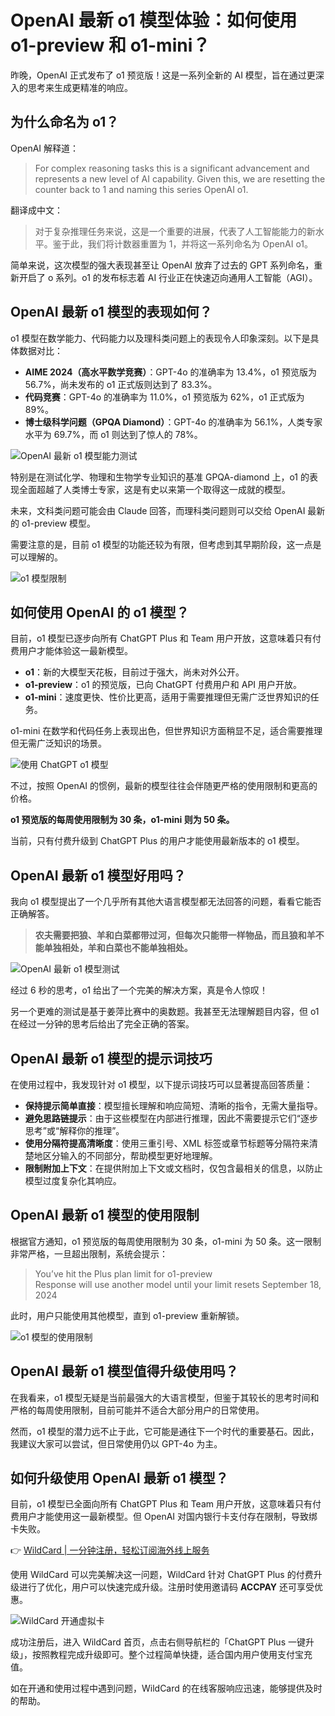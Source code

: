 # OpenAI 最新 o1 模型体验：如何使用 o1-preview 和 o1-mini？

昨晚，OpenAI 正式发布了 o1 预览版！这是一系列全新的 AI 模型，旨在通过更深入的思考来生成更精准的响应。

## 为什么命名为 o1？

OpenAI 解释道：

> For complex reasoning tasks this is a significant advancement and represents a new level of AI capability. Given this, we are resetting the counter back to 1 and naming this series OpenAI o1.

翻译成中文：

> 对于复杂推理任务来说，这是一个重要的进展，代表了人工智能能力的新水平。鉴于此，我们将计数器重置为 1，并将这一系列命名为 OpenAI o1。

简单来说，这次模型的强大表现甚至让 OpenAI 放弃了过去的 GPT 系列命名，重新开启了 o 系列。o1 的发布标志着 AI 行业正在快速迈向通用人工智能（AGI）。

## OpenAI 最新 o1 模型的表现如何？

o1 模型在数学能力、代码能力以及理科类问题上的表现令人印象深刻。以下是具体数据对比：

- **AIME 2024（高水平数学竞赛）**：GPT-4o 的准确率为 13.4%，o1 预览版为 56.7%，尚未发布的 o1 正式版则达到了 83.3%。
- **代码竞赛**：GPT-4o 的准确率为 11.0%，o1 预览版为 62%，o1 正式版为 89%。
- **博士级科学问题（GPQA Diamond）**：GPT-4o 的准确率为 56.1%，人类专家水平为 69.7%，而 o1 则达到了惊人的 78%。

![OpenAI 最新 o1 模型能力测试](https://bbtdd.com/img/34744585.webp)

特别是在测试化学、物理和生物学专业知识的基准 GPQA-diamond 上，o1 的表现全面超越了人类博士专家，这是有史以来第一个取得这一成就的模型。

未来，文科类问题可能会由 Claude 回答，而理科类问题则可以交给 OpenAI 最新的 o1-preview 模型。

需要注意的是，目前 o1 模型的功能还较为有限，但考虑到其早期阶段，这一点是可以理解的。

![o1 模型限制](https://bbtdd.com/img/3256349150.webp)

## 如何使用 OpenAI 的 o1 模型？

目前，o1 模型已逐步向所有 ChatGPT Plus 和 Team 用户开放，这意味着只有付费用户才能体验这一最新模型。

- **o1**：新的大模型天花板，目前过于强大，尚未对外公开。
- **o1-preview**：o1 的预览版，已向 ChatGPT 付费用户和 API 用户开放。
- **o1-mini**：速度更快、性价比更高，适用于需要推理但无需广泛世界知识的任务。

o1-mini 在数学和代码任务上表现出色，但世界知识方面稍显不足，适合需要推理但无需广泛知识的场景。

![使用 ChatGPT o1 模型](https://bbtdd.com/img/0114320818402.webp)

不过，按照 OpenAI 的惯例，最新的模型往往会伴随更严格的使用限制和更高的价格。

**o1 预览版的每周使用限制为 30 条，o1-mini 则为 50 条。**

当前，只有付费升级到 ChatGPT Plus 的用户才能使用最新版本的 o1 模型。

## OpenAI 最新 o1 模型好用吗？

我向 o1 模型提出了一个几乎所有其他大语言模型都无法回答的问题，看看它能否正确解答。

> **农夫需要把狼、羊和白菜都带过河，但每次只能带一样物品，而且狼和羊不能单独相处，羊和白菜也不能单独相处。**

![OpenAI 最新 o1 模型测试](https://bbtdd.com/img/30804011.webp)

经过 6 秒的思考，o1 给出了一个完美的解决方案，真是令人惊叹！

另一个更难的测试是基于姜萍比赛中的奥数题。我甚至无法理解题目内容，但 o1 在经过一分钟的思考后给出了完全正确的答案。

## OpenAI 最新 o1 模型的提示词技巧

在使用过程中，我发现针对 o1 模型，以下提示词技巧可以显著提高回答质量：

- **保持提示简单直接**：模型擅长理解和响应简短、清晰的指令，无需大量指导。
- **避免思路链提示**：由于这些模型在内部进行推理，因此不需要提示它们“逐步思考”或“解释你的推理”。
- **使用分隔符提高清晰度**：使用三重引号、XML 标签或章节标题等分隔符来清楚地区分输入的不同部分，帮助模型更好地理解。
- **限制附加上下文**：在提供附加上下文或文档时，仅包含最相关的信息，以防止模型过度复杂化其响应。

## OpenAI 最新 o1 模型的使用限制

根据官方通知，o1 预览版的每周使用限制为 30 条，o1-mini 为 50 条。这一限制非常严格，一旦超出限制，系统会提示：

> You’ve hit the Plus plan limit for o1-preview  
> Response will use another model until your limit resets September 18, 2024

此时，用户只能使用其他模型，直到 o1-preview 重新解锁。

![o1 模型的使用限制](https://bbtdd.com/img/952936946440.webp)

## OpenAI 最新 o1 模型值得升级使用吗？

在我看来，o1 模型无疑是当前最强大的大语言模型，但鉴于其较长的思考时间和严格的每周使用限制，目前可能并不适合大部分用户的日常使用。

然而，o1 模型的潜力远不止于此，它可能是通往下一个时代的重要基石。因此，我建议大家可以尝试，但日常使用仍以 GPT-4o 为主。

## 如何升级使用 OpenAI 最新 o1 模型？

目前，o1 模型已全面向所有 ChatGPT Plus 和 Team 用户开放，这意味着只有付费用户才能使用这一最新模型。但 OpenAI 对国内银行卡支付存在限制，导致绑卡失败。

👉 [WildCard | 一分钟注册，轻松订阅海外线上服务](https://bbtdd.com/WildCard)

使用 WildCard 可以完美解决这一问题，WildCard 针对 ChatGPT Plus 的付费升级进行了优化，用户可以快速完成升级。注册时使用邀请码 **ACCPAY** 还可享受优惠。

![WildCard 开通虚拟卡](https://bbtdd.com/img/6595510365600118.webp)

成功注册后，进入 WildCard 首页，点击右侧导航栏的「ChatGPT Plus 一键升级」，按照教程完成升级即可。整个过程简单快捷，适合国内用户使用支付宝充值。

如在开通和使用过程中遇到问题，WildCard 的在线客服响应迅速，能够提供及时的帮助。